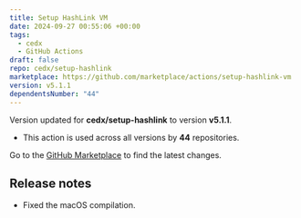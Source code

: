 ```yaml
---
title: Setup HashLink VM
date: 2024-09-27 00:55:06 +00:00
tags:
  - cedx
  - GitHub Actions
draft: false
repo: cedx/setup-hashlink
marketplace: https://github.com/marketplace/actions/setup-hashlink-vm
version: v5.1.1
dependentsNumber: "44"
---
```



Version updated for **cedx/setup-hashlink** to version **v5.1.1**.
- This action is used across all versions by **44** repositories.

Go to the [GitHub Marketplace](https://github.com/marketplace/actions/setup-hashlink-vm) to find the latest changes.

## Release notes

- Fixed the macOS compilation.

